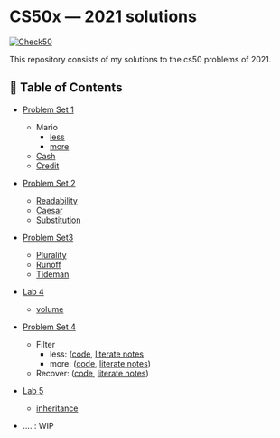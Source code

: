 # CS50x — 2021 solutions

[![Check50](https://github.com/hemanta212/cs50-solutions/actions/workflows/check50.yml/badge.svg?branch=master)](https://github.com/hemanta212/cs50-solutions/actions/workflows/check50.yml)

This repository consists of my solutions to the cs50 problems of 2021. 
 
## 📖 Table of Contents

- [Problem Set 1](/pset1)
  * Mario
    + [less](/pset1/mario/mario.c)
    + [more](/pset1/mario_more/mario.c)
  * [Cash](/pset1/cash.c)
  * [Credit](/pset1/credit.c)

- [Problem Set 2](/pset2)
  * [Readability](/pset2/readability.c)
  * [Caesar](/pset2/caesar.c)
  * [Substitution](/pset2/substitution.c)

- [Problem Set3](/pset3)
  * [Plurality](/pset3/plurality.c)
  * [Runoff](/pset3/runoff.c)
  * [Tideman](/pset3/tideman.c)

- [Lab 4](/lab4) 
  * [volume](/lab4/volume.c)

- [Problem Set 4](/pset4) 
  * Filter
    + less:  ([code](/pset4/filter/helpers.c),  [literate notes](/pset4/README.org#filter-less-and-more)
    + more:  ([code](/pset4/filter_more/helpers.c),  [literate notes](/pset4/README.org#filter-less-and-more))
  * Recover:  ([code](/pset4/recover/recover.c), [literate notes](/pset4/README.org#recover))

- [Lab 5](/lab5) 
  * [inheritance](/lab5/inheritance.c)

- .... : WIP 

